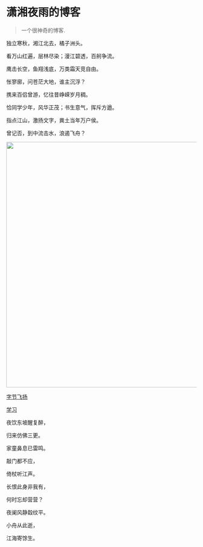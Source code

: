 # 潇湘夜雨的博客

> 一个很神奇的博客.




独立寒秋，湘江北去，橘子洲头。

看万山红遍，层林尽染；漫江碧透，百舸争流。

鹰击长空，鱼翔浅底，万类霜天竞自由。

怅寥廓，问苍茫大地，谁主沉浮？

携来百侣曾游，忆往昔峥嵘岁月稠。

恰同学少年，风华正茂；书生意气，挥斥方遒。

指点江山，激扬文字，粪土当年万户侯。

曾记否，到中流击水，浪遏飞舟？

<img src="https://ts1.cn.mm.bing.net/th?id=OIP-C.JQ-VhVrsScl0rLNrPtMlcQHaE8&w=150&h=100&c=8&rs=1&qlt=90&o=6&dpr=1.88&pid=3.1&rm=2" width="2000" height="650" />






[字节飞扬](https://bytesfly.github.io/blog/)

[学习](https://bytesfly.github.io/blog/#/README)

夜饮东坡醒复醉，

归来仿佛三更。

家童鼻息已雷鸣。

敲门都不应，

倚杖听江声。 

长恨此身非我有，

何时忘却营营？

夜阑风静縠纹平。

小舟从此逝，

江海寄馀生。